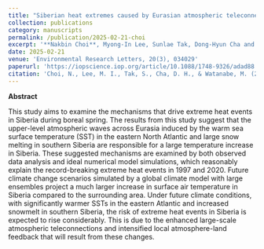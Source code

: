 ```yaml
---
title: "Siberian heat extremes caused by Eurasian atmospheric teleconnections and amplified by local land surface conditions"
collection: publications
category: manuscripts
permalink: /publication/2025-02-21-choi
excerpt: '**Nakbin Choi**, Myong-In Lee, Sunlae Tak, Dong-Hyun Cha and Masahiro Watanabe'
date: 2025-02-21
venue: 'Environmental Research Letters, 20(3), 034029'
paperurl: 'https://iopscience.iop.org/article/10.1088/1748-9326/adad88'
citation: 'Choi, N., Lee, M. I., Tak, S., Cha, D. H., & Watanabe, M. (2025). Siberian heat extremes caused by Eurasian atmospheric teleconnections and amplified by local land surface conditions. Environmental Research Letters, 20(3), 034029'
---
```


**Abstract**

This study aims to examine the mechanisms that drive extreme heat events in Siberia during boreal spring. The results from this study suggest that the upper-level atmospheric waves across Eurasia induced by the warm sea surface temperature (SST) in the eastern North Atlantic and large snow melting in southern Siberia are responsible for a large temperature increase in Siberia. These suggested mechanisms are examined by both observed data analysis and ideal numerical model simulations, which reasonably explain the record-breaking extreme heat events in 1997 and 2020. Future climate change scenarios simulated by a global climate model with large ensembles project a much larger increase in surface air temperature in Siberia compared to the surrounding area. Under future climate conditions, with significantly warmer SSTs in the eastern Atlantic and increased snowmelt in southern Siberia, the risk of extreme heat events in Siberia is expected to rise considerably. This is due to the enhanced large-scale atmospheric teleconnections and intensified local atmosphere-land feedback that will result from these changes.
